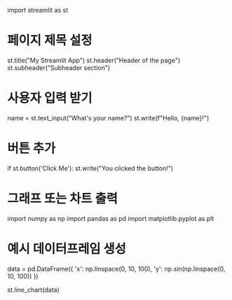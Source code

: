 import streamlit as st

# 페이지 제목 설정
st.title("My Streamlit App")
st.header("Header of the page")
st.subheader("Subheader section")

# 사용자 입력 받기
name = st.text_input("What's your name?")
st.write(f"Hello, {name}!")

# 버튼 추가
if st.button('Click Me'):
    st.write("You clicked the button!")

# 그래프 또는 차트 출력
import numpy as np
import pandas as pd
import matplotlib.pyplot as plt

# 예시 데이터프레임 생성
data = pd.DataFrame({
    'x': np.linspace(0, 10, 100),
    'y': np.sin(np.linspace(0, 10, 100))
})

st.line_chart(data)

